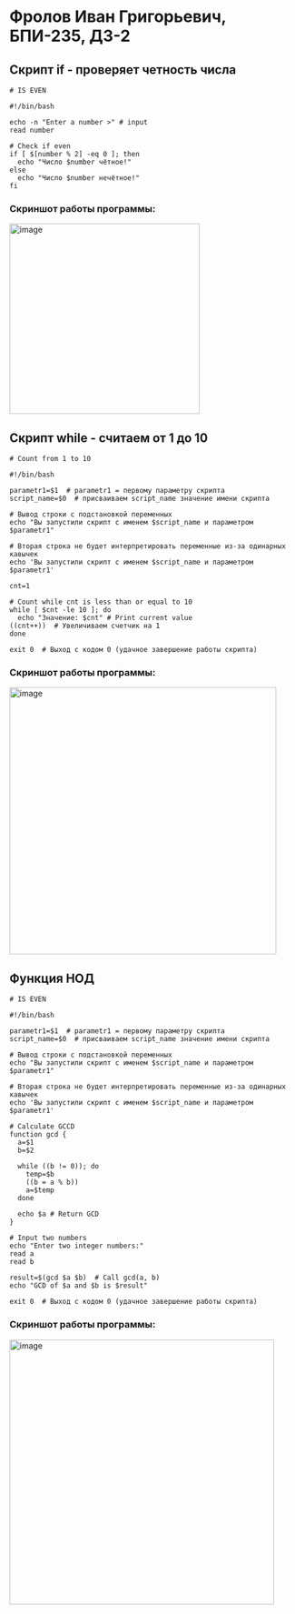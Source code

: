 # Фролов Иван Григорьевич, БПИ-235, ДЗ-2

## Скрипт if -  проверяет четность числа

```
# IS EVEN

#!/bin/bash

echo -n "Enter a number >" # input
read number

# Check if even
if [ $[number % 2] -eq 0 ]; then
  echo "Число $number чётное!"
else
  echo "Число $number нечётное!"
fi
```
### Скриншот работы программы:  
<img width="335" alt="image" src="https://github.com/user-attachments/assets/a1542d34-3643-44c2-9c19-c18c8c45056f" />

## Скрипт while - считаем от 1 до 10

```
# Count from 1 to 10

#!/bin/bash

parametr1=$1  # parametr1 = первому параметру скрипта
script_name=$0  # присваиваем script_name значение имени скрипта

# Вывод строки с подстановкой переменных
echo "Вы запустили скрипт с именем $script_name и параметром $parametr1"

# Вторая строка не будет интерпретировать переменные из-за одинарных кавычек
echo 'Вы запустили скрипт с именем $script_name и параметром $parametr1'

cnt=1

# Count while cnt is less than or equal to 10
while [ $cnt -le 10 ]; do
  echo "Значение: $cnt" # Print current value
((cnt++))  # Увеличиваем счетчик на 1
done

exit 0  # Выход с кодом 0 (удачное завершение работы скрипта)
```
### Скриншот работы программы:  
<img width="470" alt="image" src="https://github.com/user-attachments/assets/7ded09ca-c952-438d-9c2f-9be4a449a8ee" />  

## Функция НОД

```
# IS EVEN

#!/bin/bash

parametr1=$1  # parametr1 = первому параметру скрипта
script_name=$0  # присваиваем script_name значение имени скрипта

# Вывод строки с подстановкой переменных
echo "Вы запустили скрипт с именем $script_name и параметром $parametr1"

# Вторая строка не будет интерпретировать переменные из-за одинарных кавычек
echo 'Вы запустили скрипт с именем $script_name и параметром $parametr1'

# Calculate GCCD
function gcd {
  a=$1
  b=$2
  
  while ((b != 0)); do
    temp=$b
    ((b = a % b))
    a=$temp
  done
  
  echo $a # Return GCD
}

# Input two numbers
echo "Enter two integer numbers:"
read a
read b

result=$(gcd $a $b)  # Call gcd(a, b)
echo "GCD of $a and $b is $result"

exit 0  # Выход с кодом 0 (удачное завершение работы скрипта)
```

### Скриншот работы программы:  
<img width="466" alt="image" src="https://github.com/user-attachments/assets/2aee2d61-3118-4c27-b4ef-d33e9e55daf7" />  






